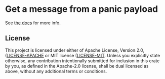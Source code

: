 # Get a message from a panic payload

See [the docs](https://docs.rs/panic-message) for more info.

## License
This project is licensed under either of Apache License, Version 2.0, 
([LICENSE-APACHE](LICENSE-APACHE) or MIT license ([LICENSE-MIT](LICENSE-MIT).
Unless you explicitly state otherwise, any contribution intentionally submitted 
for inclusion in this crate by you, as defined in the Apache-2.0 license, 
shall be dual licensed as above, without any additional terms or conditions.
